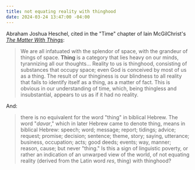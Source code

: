 ```yaml
---
title: not equating reality with thinghood
date: 2024-03-24 13:47:00 -04:00
---
```


Abraham Joshua Heschel, cited in the "Time" chapter of Iain McGilChrist's *[The Matter With Things](https://channelmcgilchrist.com/matter-with-things/)*:

>We are all infatuated with the splendor of space, with the grandeur of things of space. **Thing** is a category that lies heavy on our minds, tyrannizing all our thoughts... Reality to us is thinghood, consisting of substances that occupy space; even God is conceived by most of us as a thing. The result of our thinginess is our blindness to all reality that fails to identify itself as a thing, as a matter of fact. This is obvious in our understanding of time, which, being thingless and insubstantial, appears to us as if it had no reality.

And:

>there is no equivalent for the word "thing" in biblical Hebrew. The word "*davar*," which in later Hebrew came to denote thing, means in biblical Hebrew: speech; word; message; report; tidings; advice; request; promise; decision; sentence; theme, story; saying, utterance; business, occupation; acts; good deeds; events; way, manner; reason, cause; but never "thing." Is this a sign of linguistic poverty, or rather an indication of an unwarped view of the world, of not equating reality (derived from the Latin word *res*, thing) with thinghood?